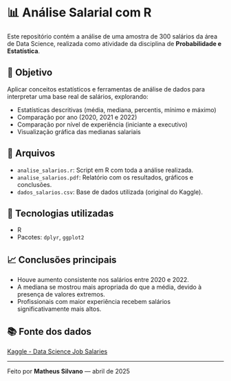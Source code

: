 # 📊 Análise Salarial com R

Este repositório contém a análise de uma amostra de 300 salários da área de Data Science, realizada como atividade da disciplina de **Probabilidade e Estatística**.

## 🧠 Objetivo

Aplicar conceitos estatísticos e ferramentas de análise de dados para interpretar uma base real de salários, explorando:

- Estatísticas descritivas (média, mediana, percentis, mínimo e máximo)
- Comparação por ano (2020, 2021 e 2022)
- Comparação por nível de experiência (iniciante a executivo)
- Visualização gráfica das medianas salariais

## 📁 Arquivos

- `analise_salarios.r`: Script em R com toda a análise realizada.
- `analise_salarios.pdf`: Relatório com os resultados, gráficos e conclusões.
- `dados_salarios.csv`: Base de dados utilizada (original do Kaggle).

## 🔧 Tecnologias utilizadas

- R  
- Pacotes: `dplyr`, `ggplot2`

## 📈 Conclusões principais

- Houve aumento consistente nos salários entre 2020 e 2022.  
- A mediana se mostrou mais apropriada do que a média, devido à presença de valores extremos.  
- Profissionais com maior experiência recebem salários significativamente mais altos.

## 📚 Fonte dos dados

[Kaggle - Data Science Job Salaries](https://www.kaggle.com/datasets/ruchi798/data-science-job-salaries)

---

Feito por **Matheus Silvano** — abril de 2025
